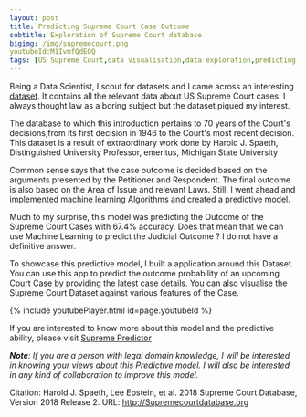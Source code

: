 ```yaml
---
layout: post
title: Predicting Supreme Court Case Outcome
subtitle: Exploration of Supreme Court database
bigimg: /img/supremecourt.png
youtubeId:M1IvmfQdEOQ 
tags: [US Supreme Court,data visualisation,data exploration,predicting case outcomes,dash app]
---
```


Being a Data Scientist, I scout for datasets and I came across an interesting [dataset](http://Supremecourtdatabase.org). 
It contains all the relevant data about US Supreme Court cases. I always thought law as a boring subject but the dataset piqued my interest.

The database to which this introduction pertains to 70 years of the Court's decisions,from its first decision in 1946 to the Court's most recent decision. This dataset is a result of extraordinary work done by Harold J. Spaeth, Distinguished University Professor, emeritus, Michigan State University

Common sense says that the case outcome is decided based on the arguments presented by the Petitioner and Respondent. The final outcome is also based on the Area of Issue and relevant Laws. Still, I went ahead and implemented machine learning Algorithms and created a predictive model.

Much to my surprise, this model was predicting the Outcome of the Supreme Court Cases with 67.4% accuracy. Does that mean that we can use Machine Learning to predict the Judicial Outcome ? I do not have a definitive answer.

To showcase this predictive model, I built a application around this Dataset. You can use this app to predict the outcome probability of an upcoming Court Case by providing the latest case details. You can also visualise the Supreme Court Dataset against various features of the Case.

{% include youtubePlayer.html id=page.youtubeId %}

If you are interested to know more about this model and the predictive ability, please visit [Supreme Predictor](https://supremepredictor.vishnuyar.com)

***Note**: If you are a person with legal domain knowledge, I will be interested in knowing your views about this Predictive model. I will also be interested in any kind of collaboration to improve  this model.*


Citation:
Harold J. Spaeth, Lee Epstein, et al. 2018 Supreme Court Database, Version 2018 Release 2. URL: http://Supremecourtdatabase.org

